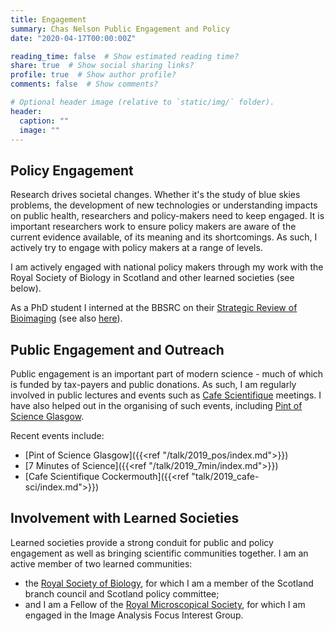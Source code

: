 ```yaml
---
title: Engagement
summary: Chas Nelson Public Engagement and Policy
date: "2020-04-17T00:00:00Z"

reading_time: false  # Show estimated reading time?
share: true  # Show social sharing links?
profile: true  # Show author profile?
comments: false  # Show comments?

# Optional header image (relative to `static/img/` folder).
header:
  caption: ""
  image: ""
---
```


## Policy Engagement

Research drives societal changes.
Whether it's the study of blue skies problems, the development of new technologies or understanding impacts on public health, researchers and policy-makers need to keep engaged.
It is important researchers work to ensure policy makers are aware of the current evidence available, of its meaning and its shortcomings.
As such, I actively try to engage with policy makers at a range of levels.

I am actively engaged with national policy makers through my work with the Royal Society of Biology in Scotland and other learned societies (see below).

As a PhD student I interned at the BBSRC on their <a href="https://bbsrc.ukri.org/about/reviews/scientific-areas/bbsrc-strategic-review-of-bioimaging/" target="_blank" rel="noreferrer noopener">Strategic Review of Bioimaging</a> (see also <a href="https://www.dur.ac.uk/wolfson.institute/wrinews/?itemno=28134" target="_blank" rel="noreferrer noopener">here</a>).


## Public Engagement and Outreach

Public engagement is an important part of modern science - much of which is funded by tax-payers and public donations.
As such, I am regularly involved in public lectures and events such as <a href="https://www.cafescientifique.org/" target="_blank" rel="noreferrer noopener">Cafe Scientifique</a> meetings.
I have also helped out in the organising of such events, including <a href="https://pintofscience.co.uk/events/glasgow" target="_blank" rel="noreferrer noopener">Pint of Science Glasgow</a>.


Recent events include:

  * [Pint of Science Glasgow]({{<ref "/talk/2019_pos/index.md">}})
  * [7 Minutes of Science]({{<ref "/talk/2019_7min/index.md">}})
  * [Cafe Scientifique Cockermouth]({{<ref "talk/2019_cafe-sci/index.md">}})

## Involvement with Learned Societies

Learned societies provide a strong conduit for public and policy engagement as well as bringing scientific communities together.
I am an active member of two learned communities:
* the <a href="https://www.rsb.org.uk/" target="_blank" rel="noreferrer noopener">Royal Society of Biology</a>, for which I am a member of the Scotland branch council and Scotland policy committee;
* and I am a Fellow of the <a href="https://www.rms.org.uk/" target="_blank" rel="noreferrer noopener">Royal Microscopical Society</a>, for which I am engaged in the Image Analysis Focus Interest Group.